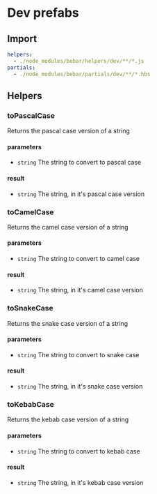 
# Dev prefabs
## Import
``` yaml
helpers:
  - ./node_modules/bebar/helpers/dev/**/*.js
partials:
  - ./node_modules/bebar/partials/dev/**/*.hbs

```
## Helpers
### toPascalCase
Returns the pascal case version of a string
#### parameters
* ```string``` The string to convert to pascal case
#### result
* ```string``` The string, in it's pascal case version

### toCamelCase
Returns the camel case version of a string
#### parameters
* ```string``` The string to convert to camel case
#### result
* ```string``` The string, in it's camel case version

### toSnakeCase
Returns the snake case version of a string
#### parameters
* ```string``` The string to convert to snake case
#### result
* ```string``` The string, in it's snake case version

### toKebabCase
Returns the kebab case version of a string
#### parameters
* ```string``` The string to convert to kebab case
#### result
* ```string``` The string, in it's kebab case version
